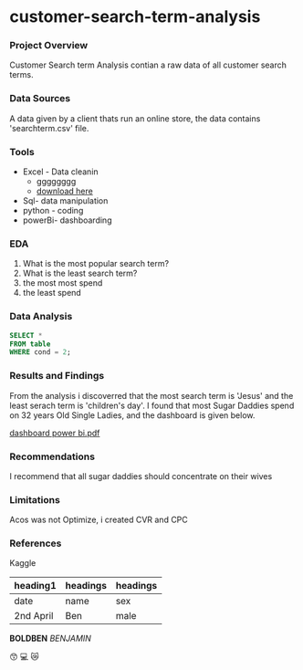# customer-search-term-analysis


### Project Overview 
Customer Search term Analysis contian a raw data of all customer search terms.

### Data Sources
A data given by a client thats run an online store, the data contains 'searchterm.csv' file.

### Tools 
- Excel - Data cleanin
   - gggggggg
   - [download here](www.google.com)
- Sql- data manipulation
- python - coding
- powerBi- dashboarding

### EDA

1. What is the most popular search term?
2. What is the least search term?
3. the most most spend
4. the least spend


### Data Analysis 

```sql
SELECT *
FROM table
WHERE cond = 2;
```
### Results and Findings
From the analysis i discoverred that the most search term is 'Jesus' and the least serach term is 'children's day'.
I found that most Sugar Daddies spend on 32 years Old Single Ladies, and the dashboard is given below.

[dashboard power bi.pdf](https://github.com/user-attachments/files/19811785/dashboard.power.bi.pdf)


###  Recommendations 

I recommend that all sugar daddies should concentrate on their wives

### Limitations 

Acos was not Optimize, i created CVR and CPC 

### References 

Kaggle

|heading1|headings|headings|
|--------|--------|--------|
|date|name|sex|
|2nd April|Ben|male|

**BOLDBEN**
*BENJAMIN*

😙
💻
😿

